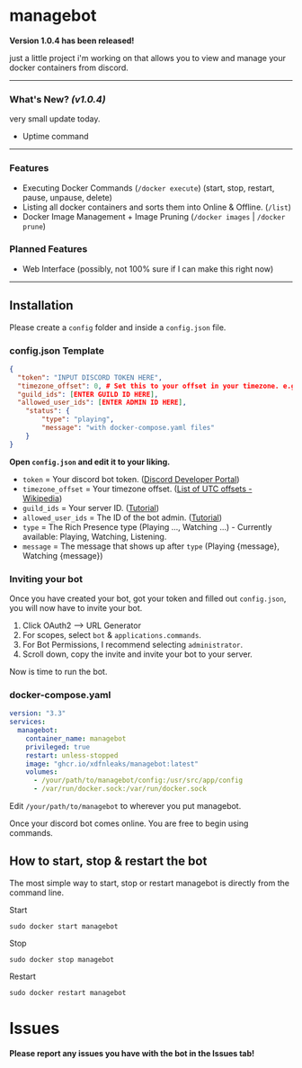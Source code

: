 # managebot

**Version 1.0.4 has been released!**

just a little project i'm working on that allows you to view and manage your docker containers from discord.

---

### What's New? *(v1.0.4)*

very small update today.

- Uptime command

---

### Features

- Executing Docker Commands (`/docker execute`) (start, stop, restart, pause, unpause, delete)
- Listing all docker containers and sorts them into Online & Offline. (`/list`)
- Docker Image Management + Image Pruning (`/docker images` | `/docker prune`)

### Planned Features

- Web Interface (possibly, not 100% sure if I can make this right now)

---

## Installation

Please create a `config` folder and inside a `config.json` file.

### config.json Template

```json
{
  "token": "INPUT DISCORD TOKEN HERE",
  "timezone_offset": 0, # Set this to your offset in your timezone. e.g. 11 (+11)
  "guild_ids": [ENTER GUILD ID HERE],
  "allowed_user_ids": [ENTER ADMIN ID HERE],
    "status": {
        "type": "playing",
        "message": "with docker-compose.yaml files"
    }
}
```

**Open `config.json` and edit it to your liking.**
- `token` = Your discord bot token. ([Discord Developer Portal](https://discord.com/developers/applications))
- `timezone_offset` = Your timezone offset. ([List of UTC offsets - Wikipedia](https://en.wikipedia.org/wiki/List_of_UTC_offsets))
- `guild_ids` = Your server ID. ([Tutorial](https://support.discord.com/hc/en-us/articles/206346498-Where-can-I-find-my-User-Server-Message-ID))
- `allowed_user_ids` = The ID of the bot admin. ([Tutorial](https://support.discord.com/hc/en-us/articles/206346498-Where-can-I-find-my-User-Server-Message-ID))
- `type` = The Rich Presence type (Playing ..., Watching ...) - Currently available: Playing, Watching, Listening.
- `message` = The message that shows up after `type` (Playing {message}, Watching {message})

### Inviting your bot

Once you have created your bot, got your token and filled out `config.json`, you will now have to invite your bot.

1. Click OAuth2 --> URL Generator
2. For scopes, select `bot` & `applications.commands`.
3. For Bot Permissions, I recommend selecting `administrator`.
4. Scroll down, copy the invite and invite your bot to your server.

Now is time to run the bot.

### docker-compose.yaml

```yaml
version: "3.3"
services:
  managebot:
    container_name: managebot
    privileged: true
    restart: unless-stopped
    image: "ghcr.io/xdfnleaks/managebot:latest"
    volumes:
      - /your/path/to/managebot/config:/usr/src/app/config
      - /var/run/docker.sock:/var/run/docker.sock
```

Edit `/your/path/to/managebot` to wherever you put managebot.

Once your discord bot comes online. You are free to begin using commands.

## How to start, stop & restart the bot

The most simple way to start, stop or restart managebot is directly from the command line.

Start
```
sudo docker start managebot
```
Stop
```
sudo docker stop managebot
```
Restart
```
sudo docker restart managebot
```

# Issues

**Please report any issues you have with the bot in the Issues tab!**
